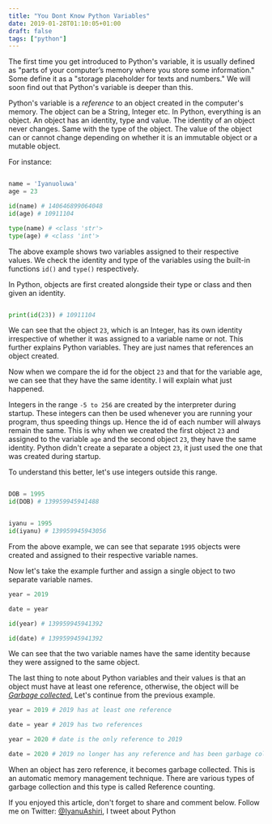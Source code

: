 ```yaml
---
title: "You Dont Know Python Variables"
date: 2019-01-28T01:10:05+01:00
draft: false
tags: ["python"]
---
```



The first time you get introduced to Python's variable, it is usually defined as "parts
of your computer’s memory where you store some information." Some define it as a "storage placeholder 
for texts and numbers." We will soon find out that Python's variable is deeper than this. 

Python's variable is a _reference_ to an object 
created in the computer's memory. The object can be a String, Integer etc. In Python, everything is 
an object. An object has an identity, type and value. The identity of an object never changes. Same with
the type of the object. The value of the object can or cannot change depending on whether it is an
immutable object or a mutable object. 

For instance:

```python

name = 'Iyanuoluwa'
age = 23

id(name) # 140646899064048
id(age) # 10911104

type(name) # <class 'str'>
type(age) # <class 'int'>

```

The above example shows two variables assigned to their respective values. We check the identity 
and type of the variables using the built-in functions ```id()``` and ```type()``` respectively. 

In Python, objects are first created alongside their type or class and then given an identity.

```python

print(id(23)) # 10911104
```

We can see that the object ```23```, which is an Integer, has its own identity irrespective of whether
it was assigned to a variable name or not. This further explains Python variables. They are just names
that references an object created. 

Now when we compare the id for the object ```23``` and that for the variable age, we can see that 
they have the same identity. I will explain what just happened.

Integers in the range ```-5 to 256``` are created by the interpreter during startup. These integers 
can then be used whenever you are running your program, thus speeding things up. Hence the id of each 
number will always remain the same. This is why when we created the first object ```23``` and assigned
to the variable ```age``` and the second object ```23```, they have the same identity. Python didn't
create a separate a object ```23```, it just used the one that was created during startup.

To understand this better, let's use integers outside this range.

```python

DOB = 1995 
id(DOB) # 139959945941488


iyanu = 1995 
id(iyanu) # 139959945943056
```
From the above example, we can see that separate ```1995``` objects were created and assigned to their
respective variable names.

Now let's take the example further and assign a single object to two separate variable names.

```python
year = 2019

date = year

id(year) # 139959945941392

id(date) # 139959945941392
```

We can see that the two variable names have the same identity because they were assigned to the same 
object. 


The last thing to note about Python variables and their values is that an object must have at least
one reference, otherwise, the object will be 
[_Garbage collected._](https://wikipedia.com/Garbage_collection_computer_science) 
Let's continue from the previous example.

```python
year = 2019 # 2019 has at least one reference

date = year # 2019 has two references

year = 2020 # date is the only reference to 2019

date = 2020 # 2019 no longer has any reference and has been garbage collected
```

When an object has zero reference, it becomes garbage collected. This is an automatic memory
management technique. There are various types of garbage collection and this type is called
Reference counting. 

If you enjoyed this article, don't forget to share and comment below. Follow me on Twitter: [@IyanuAshiri](https://www.twitter.com/iyanuashiri), I tweet about Python 

